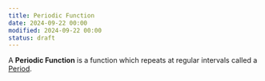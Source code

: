 ```yaml
---
title: Periodic Function
date: 2024-09-22 00:00
modified: 2024-09-22 00:00
status: draft
---
```


A **Periodic Function** is a function which repeats at regular intervals called a [Period](../../../permanent/period.md).